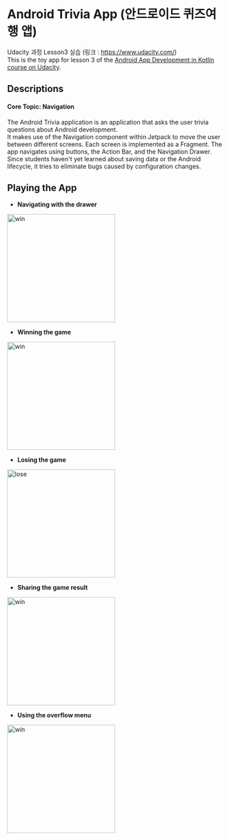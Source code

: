 # Android Trivia App (안드로이드 퀴즈여행 앱)
Udacity 과정 Lesson3 실습 (링크 : https://www.udacity.com/) <br>
This is the toy app for lesson 3 of the [Android App Development in Kotlin course on Udacity](https://www.udacity.com/course/developing-android-apps-with-kotlin--ud9012).


## Descriptions
#### Core Topic: Navigation

The Android Trivia application is an application that asks the user trivia questions about Android development.  
It makes use of the Navigation component within Jetpack to move the user between different screens.  Each screen is implemented as a Fragment.
The app navigates using buttons, the Action Bar, and the Navigation Drawer.
Since students haven't yet learned about saving data or the Android lifecycle, it tries to eliminate bugs caused by configuration changes. 
<br>

## Playing the App

- <b>Navigating with the drawer</b>
<img width="250" alt = "win" src = "https://user-images.githubusercontent.com/64389362/92683757-ad706d80-f36e-11ea-9f4d-671f967deb30.gif">
<br>

- <b>Winning the game</b>
<img width="250" alt = "win" src = "https://user-images.githubusercontent.com/64389362/92683287-7483c900-f36d-11ea-8e29-3fdb6db1e53d.gif">
<br>

- <b>Losing the game</b>
<img width="250" alt = "lose" src = "https://user-images.githubusercontent.com/64389362/92683558-2ae7ae00-f36e-11ea-8270-dd553bd71fac.gif">
<br>

- <b>Sharing the game result</b>
<img width="250" alt = "win" src = "https://user-images.githubusercontent.com/64389362/92684400-59ff1f00-f370-11ea-8ffc-5cfdcb5c0e0f.gif">
<br>

- <b>Using the overflow menu</b>
<img width="250" alt = "win" src = "https://user-images.githubusercontent.com/64389362/92684559-b2362100-f370-11ea-97a1-4d340cba48da.gif">
